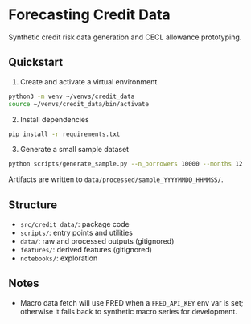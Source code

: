 # Forecasting Credit Data

Synthetic credit risk data generation and CECL allowance prototyping.

## Quickstart

1. Create and activate a virtual environment
```bash
python3 -m venv ~/venvs/credit_data
source ~/venvs/credit_data/bin/activate
```

2. Install dependencies
```bash
pip install -r requirements.txt
```

3. Generate a small sample dataset
```bash
python scripts/generate_sample.py --n_borrowers 10000 --months 12
```

Artifacts are written to `data/processed/sample_YYYYMMDD_HHMMSS/`.

## Structure
- `src/credit_data/`: package code
- `scripts/`: entry points and utilities
- `data/`: raw and processed outputs (gitignored)
- `features/`: derived features (gitignored)
- `notebooks/`: exploration

## Notes
- Macro data fetch will use FRED when a `FRED_API_KEY` env var is set; otherwise it falls back to synthetic macro series for development.
